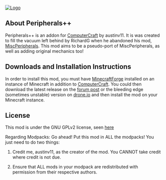 [![Logo](http://puu.sh/dI75E/00b86b5a14.png)](http://www.computercraft.info/forums2/index.php?/topic/20903-)
## About Peripherals++
Peripherals++ is an addon for [ComputerCraft](http://computercraft.info/) by austinv11. It is was created to fill the vacuum left behind by RichardG when he abandoned his mod, [MiscPeripherals](http://www.computercraft.info/forums2/index.php?/topic/4587-cc153mc152-miscperipherals-33/). This mod aims to be a pseudo-port of MiscPeripherals, as well as adding original mechanics too!

## Downloads and Installation Instructions
In order to install this mod, you must have [MinecraftForge](http://files.minecraftforge.net/) installed on an instance of Minecraft in addition to [ComputerCraft](http://computercraft.info/). You could then download the latest release on the [forum post](http://www.computercraft.info/forums2/index.php?/topic/20903-) or the bleeding edge (sometimes unstable) version on [drone.io](https://drone.io/github.com/austinv11/PeripheralsPlusPlus/files) and then install the mod on your Minecraft instance.

## License 
This mod is under the GNU GPLv2 license, seen [here](https://github.com/austinv11/PeripheralsPlusPlus/blob/master/LICENSE.md)

Regarding Modpacks: Go ahead! Put this mod in ALL the modpacks! You just need to do two things:

1. Credit me, austinv11, as the creator of the mod. You CANNOT take credit where credit is not due.

2. Ensure that ALL mods in your modpack are redistributed with permission from their respective authors.

